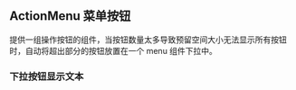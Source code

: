 <div class="demo-header">
<p class="overviewicon">
  <span class="wapi-business-action-menu"/>
</p>

## ActionMenu 菜单按钮

<nova-uxlink widget-name="ActionMenu"></nova-uxlink>

提供一组操作按钮的组件，当按钮数量太多导致预留空间大小无法显示所有按钮时，自动将超出部分的按钮放置在一个 menu 组件下拉中。

</div>

### 下拉按钮显示文本

<nova-demo-view link="action-menu/more-text"></nova-demo-view>

<br>

<nova-attributes link="action-menu"></nova-attributes>
